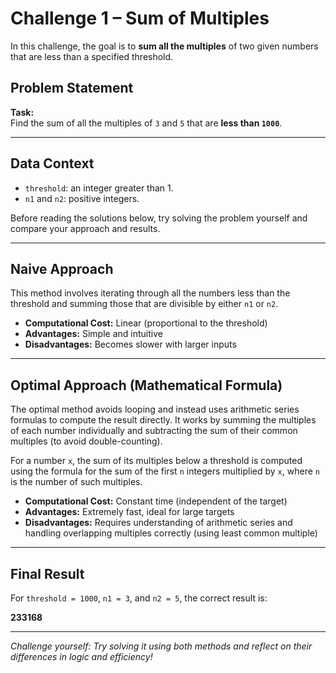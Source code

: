 # Challenge 1 – Sum of Multiples

In this challenge, the goal is to **sum all the multiples** of two given numbers that are less than a specified threshold.

## Problem Statement

**Task:**  
Find the sum of all the multiples of `3` and `5` that are **less than `1000`**.

---

## Data Context

- `threshold`: an integer greater than 1.
- `n1` and `n2`: positive integers.

Before reading the solutions below, try solving the problem yourself and compare your approach and results.

---

## Naive Approach

This method involves iterating through all the numbers less than the threshold and summing those that are divisible by either `n1` or `n2`.

- **Computational Cost:** Linear (proportional to the threshold)
- **Advantages:** Simple and intuitive
- **Disadvantages:** Becomes slower with larger inputs

---

## Optimal Approach (Mathematical Formula)

The optimal method avoids looping and instead uses arithmetic series formulas to compute the result directly. It works by summing the multiples of each number individually and subtracting the sum of their common multiples (to avoid double-counting).

For a number `x`, the sum of its multiples below a threshold is computed using the formula for the sum of the first `n` integers multiplied by `x`, where `n` is the number of such multiples.

- **Computational Cost:** Constant time (independent of the target)
- **Advantages:** Extremely fast, ideal for large targets
- **Disadvantages:** Requires understanding of arithmetic series and handling overlapping multiples correctly (using least common multiple)

---

## Final Result

For `threshold = 1000`, `n1 = 3`, and `n2 = 5`, the correct result is:

**233168**

---

*Challenge yourself: Try solving it using both methods and reflect on their differences in logic and efficiency!*